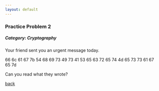 ```yaml
---
layout: default
---
```


### Practice Problem 2


##### Category: Cryptography


Your friend sent you an urgent message today.

66 6c 61 67 7b 54 68 69 73 49 73 41 53 65 63 72 65 74 4d 65 73 73 61 67 65 7d

Can you read what they wrote?


[back](./)
